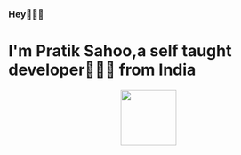### Hey🙋🏻‍♂️
<div>
  <h1>I'm Pratik Sahoo,a self taught developer👨🏻‍💻 from <b>India</b></h1>
  <div align="center" radius="50%">
  <img src="https://images.unsplash.com/photo-1510915228340-29c85a43dcfe?ixlib=rb-4.0.3&ixid=M3wxMjA3fDB8MHxzZWFyY2h8M3x8cHJvZ3JhbW1lcnxlbnwwfHwwfHx8MA%3D%3D&w=1000&q=80" height="100px" width="100px">
    </div>
</div>
